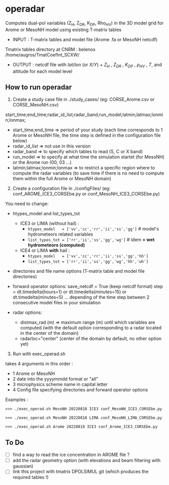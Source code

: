 # operadar
Computes dual-pol variables (Z<sub>H</sub>, Z<sub>DR</sub>, K<sub>DP</sub>, Rho<sub>HV</sub>) in the 3D model grid for Arome or MesoNH model using existing T-matrix tables
* INPUT  : T-matrix tables and model file (Arome .fa or MesoNH netcdf)
  
Tmatrix tables directory at CNRM : belenos  /home/augros/TmatCoefInt_SCXW/
* OUTPUT : netcdf file with $lat/lon$ (or $X/Y$) + $Z_{H}$ , $Z_{DR}$ , $K_{DP}$ , $\rho_{HV}$ , $T$, and altitude for each model level

## How to run operadar
1) Create a study case file in ./study_cases/  (eg: CORSE_Arome.csv or CORSE_MesoNH.csv)

 start_time;end_time;radar_id_list;radar_band;run_model;latmin;latmax;lonmin;lonmax;

* start_time;end_time => period of your study (each time corresponds to 1 Arome or MesoNH file, the time step is defined in the configuration file below)
* radar_id_list => not use in this version 
* radar_band => to specify which tables to read (S, C or X band)
* run_model => to specify at what time the simulation startet (for MesoNH) or the Arome run (00, 03 ...)
* latmin;latmax;lonmin;lonmax => to restrict a specific region where to compute the radar variables (to save time if there is no need to compute them within the full Arome or MesoNH domain)
        
2) Create a configuration file in ./configFiles/ (eg: conf_AROME_ICE3_CORSEbe.py or conf_MesoNH_ICE3_CORSEbe.py)

You need to change:
* htypes_model and list_types_tot

   - ICE3 or LIMA (without hail) :
     - `htypes_model   = ['vv','cc','rr','ii','ss','gg']` # model's hydrometeors related variables
     - `list_types_tot = ['rr','ii','ss','gg','wg']`    # idem **+ wet hydrometeors (computed)**
   - ICE4 or LIMA **with** hail :
     - `htypes_model   = ['vv','cc','rr','ii','ss','gg','hh']`
     - `list_types_tot = ['rr','ii','ss','gg','wg','hh','wh']`
* directories and file name options (T-matrix table and model file directories)
* forward operator options:
  save_netcdf = True (keep netcdf format)
  step = dt.timedelta(hours=1) or dt.timedelta(minutes=15) or dt.timedelta(minutes=5) ... depending of the time step between 2 consecutive model files in your simulation
* radar options:
   * distmax_rad (m) => maximum range (m) until which variables are computed (with the default option corresponding to a radar located in the center of the domain)
   * radarloc="center" (center of the domain by default, no other option yet)

3) Run with exec_operad.sh
   
takes 4 arguments in this order :
- 1 Arome or MesoNH
- 2 date into the yyyymmdd format or "all"
- 3 microphysics scheme name in capital letter
- 4 Config file specifying directories and forward operator options 

Examples :

   `>>> ./exec_operad.sh MesoNH 20220818 ICE3 conf_MesoNH_ICE3_CORSEbe.py`
   
   `>>> ./exec_operad.sh MesoNH 20220818 LIMA conf_MesoNH_LIMA_CORSEbe.py`
   
   `>>> ./exec_operad.sh Arome 20220818 ICE3 conf_Arome_ICE3_CORSEbe.py`

## To Do
- [ ] find a way to read the ice concentration in AROME file ?
- [ ] add the radar geometry option (with elevations and beam filtering with gaussian)
- [ ] link this project with tmatrix DPOLSIMUL git (which produces the required tables !)
